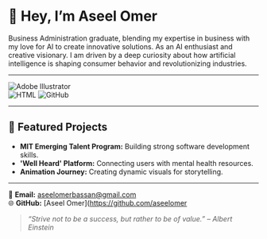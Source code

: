 # <span class="wave-hand">👋</span> Hey, I’m Aseel Omer

Business Administration graduate, blending my expertise in business with my love for AI to create innovative solutions. As an AI enthusiast and creative visionary. I am driven by a deep curiosity about how artificial intelligence is shaping consumer behavior and revolutionizing industries.

---
![Adobe Illustrator](https://img.shields.io/badge/Adobe%20Illustrator-FF9A00?style=for-the-badge&logo=adobeillustrator&logoColor=white)  
![HTML](https://img.shields.io/badge/HTML-E34F26?style=for-the-badge&logo=html5&logoColor=white)
![GitHub](https://img.shields.io/badge/GitHub-181717?style=for-the-badge&logo=github&logoColor=white)

---

## 🌟 **Featured Projects**  

- **MIT Emerging Talent Program:** Building strong software development skills.
- **'Well Heard' Platform:** Connecting users with mental health resources.  
- **Animation Journey:** Creating dynamic visuals for storytelling.  

---

📧 **Email:** [aseelomerbassan@gmail.com](mailto:aseelomerbassan@gmail.com)  
🌐 **GitHub:** [Aseel Omer](<https://github.com/aseelomer>
> _“Strive not to be a success, but rather to be of value.” – Albert Einstein_
